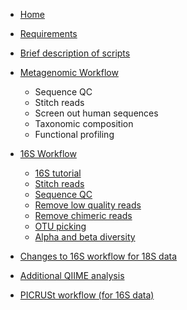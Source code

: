 * [Home](https://github.com/mlangill/microbiome_helper/wiki/Home)
* [Requirements](https://github.com/mlangill/microbiome_helper/wiki/Requirements)
* [Brief description of scripts](https://github.com/mlangill/microbiome_helper/wiki/Brief-description-of-scripts)
* [Metagenomic Workflow](https://github.com/mlangill/microbiome_helper/wiki/Metagenomic-Workflow)
    * Sequence QC
    * Stitch reads
    * Screen out human sequences
    * Taxonomic composition
    * Functional profiling

* [16S Workflow](https://github.com/mlangill/microbiome_helper/wiki/16S-Workflow)
    * [16S tutorial](https://github.com/mlangill/microbiome_helper/wiki/16S-tutorial)
    * [Stitch reads](https://github.com/mlangill/microbiome_helper/wiki/Stitch-reads)
    * [Sequence QC](https://github.com/mlangill/microbiome_helper/wiki/Sequence-QC)
    * [Remove low quality reads](https://github.com/mlangill/microbiome_helper/wiki/Remove-low-quality-reads)
    * [Remove chimeric reads](https://github.com/mlangill/microbiome_helper/wiki/Remove-chimeric-reads)
    * [OTU picking](https://github.com/mlangill/microbiome_helper/wiki/OTU-picking)
    * [Alpha and beta diversity](https://github.com/mlangill/microbiome_helper/wiki/Alpha-and-beta-diversity)

* [Changes to 16S workflow for 18S data](https://github.com/mlangill/microbiome_helper/wiki/Changes-to-16S-workflow-for-18S-data)

* [Additional QIIME analysis](https://github.com/mlangill/microbiome_helper/wiki/Additional-QIIME-analysis)

* [PICRUSt workflow (for 16S data)](https://github.com/mlangill/microbiome_helper/wiki/PICRUSt-workflow)